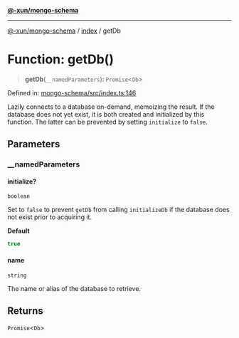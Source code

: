 [**@-xun/mongo-schema**](../../README.md)

***

[@-xun/mongo-schema](../../README.md) / [index](../README.md) / getDb

# Function: getDb()

> **getDb**(`__namedParameters`): `Promise`\<`Db`\>

Defined in: [mongo-schema/src/index.ts:146](https://github.com/Xunnamius/mongo-utils/blob/de7eb2cb622eb37c8f7baa418d1b15b45f10fa44/packages/mongo-schema/src/index.ts#L146)

Lazily connects to a database on-demand, memoizing the result. If the
database does not yet exist, it is both created and initialized by this
function. The latter can be prevented by setting `initialize` to `false`.

## Parameters

### \_\_namedParameters

#### initialize?

`boolean`

Set to `false` to prevent `getDb` from calling `initializeDb` if the
database does not exist prior to acquiring it.

**Default**

```ts
true
```

#### name

`string`

The name or alias of the database to retrieve.

## Returns

`Promise`\<`Db`\>
